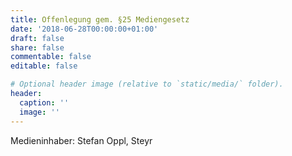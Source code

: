 ```yaml
---
title: Offenlegung gem. §25 Mediengesetz
date: '2018-06-28T00:00:00+01:00'
draft: false
share: false
commentable: false
editable: false

# Optional header image (relative to `static/media/` folder).
header:
  caption: ''
  image: ''
---
```


Medieninhaber: Stefan Oppl, Steyr